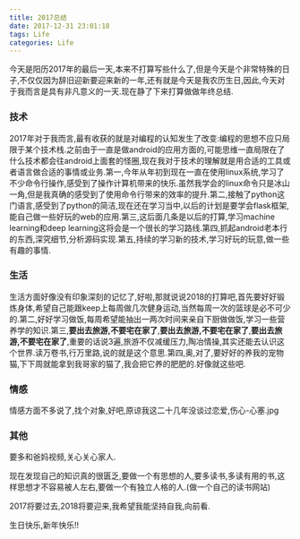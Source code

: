 ```yaml
---
title: 2017总结
date: 2017-12-31 23:01:18
tags: Life
categories: Life
---
```


今天是阳历2017年的最后一天,本来不打算写些什么了,但是今天是个非常特殊的日子,不仅仅因为辞旧迎新要迎来新的一年,还有就是今天是我农历生日,因此,今天对于我而言是具有非凡意义的一天.现在静了下来打算做做年终总结.

### **技术**

2017年对于我而言,最有收获的就是对编程的认知发生了改变:编程的思想不应只局限于某个技术栈.之前由于一直是做android的应用方面的,可能思维一直局限在了什么技术都会往android上面套的怪圈,现在我对于技术的理解就是用合适的工具或者语言做合适的事情或业务.第一,今年从年初到现在一直在使用linux系统,学习了不少命令行操作,感受到了操作计算机带来的快乐.虽然我学会的linux命令只是冰山一角,但是我真确的感受到了使用命令行带来的效率的提升.第二,接触了python这门语言,感受到了python的简洁,现在还在学习当中,以后的计划是要学会flask框架,能自己做一些好玩的web的应用.第三,这后面几条是以后的打算,学习machine learning和deep learning这将会是一个很长的学习路线.第四,抓起android老本行的东西,深究细节,分析源码实现.第五,持续的学习新的技术,学习好玩的玩意,做一些有趣的事情.

### **生活**

生活方面好像没有印象深刻的记忆了,好啦,那就说说2018的打算吧,首先要好好锻炼身体,希望自己能跟keep上每周做几次健身运动,当然每周一次的篮球是必不可少的.第二,好好学习做饭,每周希望能抽出一两次时间来亲自下厨做做饭,学习一些营养学的知识.第三,**要出去旅游,不要宅在家了**,**要出去旅游,不要宅在家了**,**要出去旅游,不要宅在家了**,重要的话说3遍,旅游不仅减缓压力,陶冶情操,其实还能去认识这个世界.读万卷书,行万里路,说的就是这个意思.第四,奥,对了,要好好的养我的宠物猫,下下周就能拿到我哥家的猫了,我会把它养的肥肥的.好像就这些吧.

### **情感**

情感方面不多说了,找个对象,好吧,原谅我这二十几年没谈过恋爱,伤心-心塞.jpg

### **其他**

要多和爸妈视频,关心关心家人.

现在发现自己的知识真的很匮乏,要做一个有思想的人,要多读书,多读有用的书,这样思想才不容易被人左右,要做一个有独立人格的人.(做一个自己的读书网站)


2017将要过去,2018将要迎来,我希望我能坚持自我,向前看.



生日快乐,新年快乐!!

